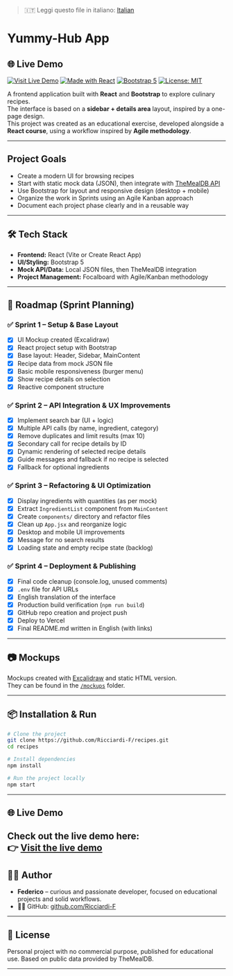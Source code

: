 > 🇮🇹 Leggi questo file in italiano: [Italian](./LEGGIMI.md)

# Yummy-Hub App

## 🌐 Live Demo

[![Visit Live Demo](https://img.shields.io/badge/Live%20Demo-Visit-blue?style=flat&logo=vercel)](https://yummyhub-ricciardi-fs-projects.vercel.app)
[![Made with React](https://img.shields.io/badge/Made%20with-React-61DAFB?logo=react)](https://reactjs.org/)
[![Bootstrap 5](https://img.shields.io/badge/Styled%20with-Bootstrap%205-7952B3?logo=bootstrap)](https://getbootstrap.com/)
[![License: MIT](https://img.shields.io/badge/License-MIT-blue.svg)](#license)

A frontend application built with **React** and **Bootstrap** to explore culinary recipes.  
The interface is based on a **sidebar + details area** layout, inspired by a one-page design.  
This project was created as an educational exercise, developed alongside a **React course**, using a workflow inspired by **Agile methodology**.

---

## Project Goals

- Create a modern UI for browsing recipes  
- Start with static mock data (JSON), then integrate with [TheMealDB API](https://www.themealdb.com/api.php)  
- Use Bootstrap for layout and responsive design (desktop + mobile)  
- Organize the work in Sprints using an Agile Kanban approach  
- Document each project phase clearly and in a reusable way  

---

## 🛠️ Tech Stack

- **Frontend:** React (Vite or Create React App)  
- **UI/Styling:** Bootstrap 5  
- **Mock API/Data:** Local JSON files, then TheMealDB integration  
- **Project Management:** Focalboard with Agile/Kanban methodology  

---


## 🚀 Roadmap (Sprint Planning)


### ✅ Sprint 1 – Setup & Base Layout
- [x] UI Mockup created (Excalidraw)  
- [x] React project setup with Bootstrap  
- [x] Base layout: Header, Sidebar, MainContent  
- [x] Recipe data from mock JSON file  
- [x] Basic mobile responsiveness (burger menu)  
- [x] Show recipe details on selection  
- [x] Reactive component structure  

### ✅ Sprint 2 – API Integration & UX Improvements
- [x] Implement search bar (UI + logic)  
- [x] Multiple API calls (by name, ingredient, category)  
- [x] Remove duplicates and limit results (max 10)  
- [x] Secondary call for recipe details by ID  
- [x] Dynamic rendering of selected recipe details  
- [x] Guide messages and fallback if no recipe is selected  
- [x] Fallback for optional ingredients  

### ✅ Sprint 3 – Refactoring & UI Optimization
- [x] Display ingredients with quantities (as per mock)  
- [x] Extract `IngredientList` component from `MainContent`  
- [x] Create `components/` directory and refactor files  
- [x] Clean up `App.jsx` and reorganize logic  
- [x] Desktop and mobile UI improvements  
- [x] Message for no search results  
- [x] Loading state and empty recipe state (backlog)  

### ✅ Sprint 4 – Deployment & Publishing
- [x] Final code cleanup (console.log, unused comments)  
- [x] `.env` file for API URLs  
- [x] English translation of the interface  
- [x] Production build verification (`npm run build`)  
- [x] GitHub repo creation and project push  
- [x] Deploy to Vercel  
- [x] Final README.md written in English (with links)  

---

## 📷 Mockups

Mockups created with [Excalidraw](https://excalidraw.com) and static HTML version.  
They can be found in the [`/mockups`](./mockups) folder.

---

## 📦 Installation & Run

```bash
# Clone the project
git clone https://github.com/Ricciardi-F/recipes.git
cd recipes

# Install dependencies
npm install

# Run the project locally
npm start

```
---


## 🌐 Live Demo

Check out the live demo here:  
👉 [Visit the live demo](https://yummyhub-ricciardi-fs-projects.vercel.app)
---

## 👨‍🍳 Author

- **Federico** – curious and passionate developer, focused on educational projects and solid workflows.
- 🧑‍💻 GitHub: [github.com/Ricciardi-F](https://github.com/Ricciardi-F)

---

## 📄 License

Personal project with no commercial purpose, published for educational use.
Based on public data provided by TheMealDB.

---